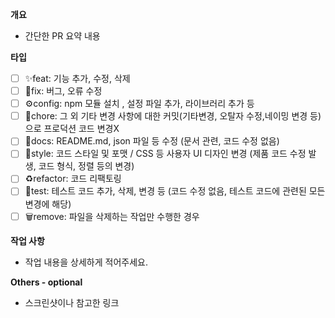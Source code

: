 **개요**

- 간단한 PR 요약 내용

**타입**

- [ ] ✨feat: 기능 추가, 수정, 삭제
- [ ] 🐛fix: 버그, 오류 수정
- [ ] ⚙️config: npm 모듈 설치 , 설정 파일 추가, 라이브러리 추가 등
- [ ] 🌱chore: 그 외 기타 변경 사항에 대한 커밋(기타변경, 오탈자 수정,네이밍 변경 등)으로 프로덕션 코드 변경X
- [ ] 📝docs: README.md, json 파일 등 수정 (문서 관련, 코드 수정 없음)
- [ ] 🎨style: 코드 스타일 및 포맷 / CSS 등 사용자 UI 디자인 변경 (제품 코드 수정 발생, 코드 형식, 정렬 등의 변경)
- [ ] ♻️refactor: 코드 리팩토링
- [ ] 🧪test: 테스트 코드 추가, 삭제, 변경 등 (코드 수정 없음, 테스트 코드에 관련된 모든 변경에 해당)
- [ ] 🗑️remove: 파일을 삭제하는 작업만 수행한 경우

**작업 사항**

- 작업 내용을 상세하게 적어주세요.

**Others - optional**

- 스크린샷이나 참고한 링크
